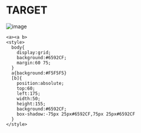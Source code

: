 # TARGET

![image](https://github.com/user-attachments/assets/76534ab6-9487-4965-86ec-54d112f27d2c)

```
<a><a b>
<style>
  body{
    display:grid;
    background:#6592CF;
    margin:60 75;
  }
  a{background:#F5F5F5}
  [b]{
    position:absolute;
    top:60;
    left:175;
    width:50;
    height:155;
    background:#6592CF;
    box-shadow:-75px 25px#6592CF,75px 25px#6592CF
  }
</style>
```
